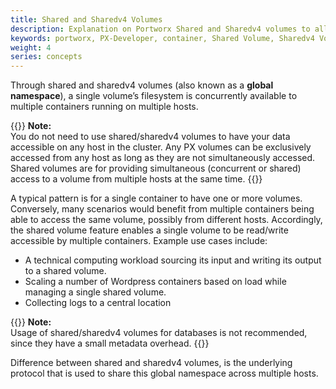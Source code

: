 ```yaml
---
title: Shared and Sharedv4 Volumes
description: Explanation on Portworx Shared and Sharedv4 volumes to allow multiple containers access to one volume
keywords: portworx, PX-Developer, container, Shared Volume, Sharedv4 Volume, NFS, storage
weight: 4
series: concepts
---
```


Through shared and sharedv4 volumes \(also known as a **global namespace**\), a single volume’s filesystem is concurrently available to multiple containers running on multiple hosts.

{{<info>}}
**Note:**  
You do not need to use shared/sharedv4 volumes to have your data accessible on any host in the cluster. Any PX volumes can be exclusively accessed from any host as long as they are not simultaneously accessed. Shared volumes are for providing simultaneous \(concurrent or shared\) access to a volume from multiple hosts at the same time.
{{</info>}}

A typical pattern is for a single container to have one or more volumes. Conversely, many scenarios would benefit from multiple containers being able to access the same volume, possibly from different hosts. Accordingly, the shared volume feature enables a single volume to be read/write accessible by multiple containers. Example use cases include:

* A technical computing workload sourcing its input and writing its output to a shared volume.
* Scaling a number of Wordpress containers based on load while managing a single shared volume.
* Collecting logs to a central location

{{<info>}}
**Note:**  
Usage of shared/sharedv4 volumes for databases is not recommended, since they have a small metadata overhead.
{{</info>}}


Difference between shared and sharedv4 volumes, is the underlying protocol that is used to share this global namespace across multiple hosts.